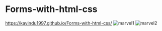 # Forms-with-html-css
https://kavindu1997.github.io/Forms-with-html-css/
![marvel1](https://user-images.githubusercontent.com/56603291/133093450-8fa7c064-7b12-4e8b-bc67-ca3f45859757.jpg)
![marvel2](https://user-images.githubusercontent.com/56603291/133093461-1c1367d3-8276-4535-b243-4eda5e7f149d.jpg)
